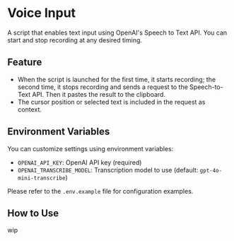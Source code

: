 # Voice Input

A script that enables text input using OpenAI's Speech to Text API.
You can start and stop recording at any desired timing.

## Feature

- When the script is launched for the first time, it starts recording; the second time, it stops recording and sends a request to the Speech-to-Text API. Then it pastes the result to the clipboard.
- The cursor position or selected text is included in the request as context.

## Environment Variables

You can customize settings using environment variables:

- `OPENAI_API_KEY`: OpenAI API key (required)
- `OPENAI_TRANSCRIBE_MODEL`: Transcription model to use (default: `gpt-4o-mini-transcribe`)

Please refer to the `.env.example` file for configuration examples.

## How to Use

wip

